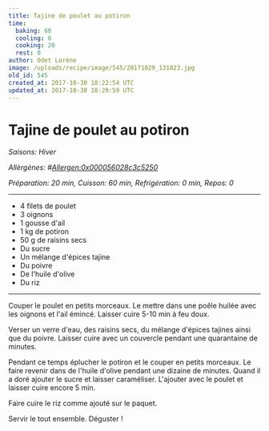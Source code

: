 ```yaml
---
title: Tajine de poulet au potiron
time:
  baking: 60
  cooling: 0
  cooking: 20
  rest: 0
author: Odet Lorène
image: /uploads/recipe/image/545/20171029_131823.jpg
old_id: 545
created_at: 2017-10-30 18:22:54 UTC
updated_at: 2017-10-30 18:29:59 UTC
---
```


# Tajine de poulet au potiron



*Saisons: Hiver*

*Allèrgènes: #<Allergen:0x000056028c3c5250>*

*Préparation: 20 min, Cuisson: 60 min, Refrigération: 0 min, Repos: 0*

---

- 4 filets de poulet
- 3 oignons
- 1 gousse d'ail
- 1 kg de potiron
- 50 g de raisins secs
- Du sucre
- Un mélange d'épices tajine
- Du poivre
- De l'huile d'olive
- Du riz

---

Couper le poulet en petits morceaux. Le mettre dans une poêle huilée avec les oignons et l'ail émincé. Laisser cuire 5-10 min à feu doux.

Verser un verre d'eau, des raisins secs, du mélange d'épices tajines ainsi que du poivre. Laisser cuire avec un couvercle pendant une quarantaine de minutes.

Pendant ce temps éplucher le potiron et le couper en petits morceaux. Le faire revenir dans de l'huile d'olive pendant une dizaine de minutes. Quand il a doré ajouter le sucre et laisser caraméliser. L'ajouter avec le poulet et laisser cuire encore 5 min.

Faire cuire le riz comme ajouté sur le paquet.

Servir le tout ensemble. Déguster ! 
